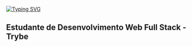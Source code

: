 [![Typing SVG](https://readme-typing-svg.demolab.com/?lines=Olá%20!!+tudo+bão+demais?;Second+line+of+text)](https://git.io/typing-svg)

## Estudante de Desenvolvimento Web Full Stack - Trybe 
